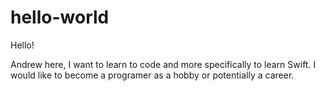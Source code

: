 # hello-world

Hello!

Andrew here, I want to learn to code and more specifically to learn Swift. I would like to become a programer as a hobby or potentially a career.  
